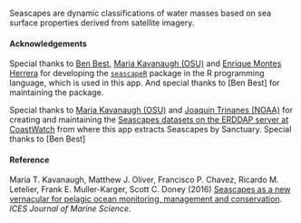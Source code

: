 Seascapes are dynamic classifications of water masses based on sea surface properties derived from satellite imagery.

#### Acknowledgements

Special thanks to [Ben Best](), [Maria Kavanaugh (OSU)](https://ceoas.oregonstate.edu/people/maria-kavanaugh) and [Enrique Montes Herrera]() for developing the [`seascapeR`](https://marinebon.org/seascapeR) package in the R programming language, which is used in this app. And special thanks to [Ben Best] for maintaining the package.

Special thanks to [Maria Kavanaugh (OSU)](https://ceoas.oregonstate.edu/people/maria-kavanaugh) and [Joaquin Trinanes (NOAA)](https://www.aoml.noaa.gov/phod/satprod/contact.php) for creating and maintaining the [Seascapes datasets on the ERDDAP server at CoastWatch](https://cwcgom.aoml.noaa.gov/erddap/search/index.html?page=1&itemsPerPage=1000&searchFor=seascape) from where this app extracts Seascapes by Sanctuary. Special thanks to [Ben Best] 

#### Reference
Maria T. Kavanaugh, Matthew J. Oliver, Francisco P. Chavez, Ricardo M. Letelier, Frank E. Muller-Karger, Scott C. Doney (2016) [Seascapes as a new vernacular for pelagic ocean monitoring, management and conservation](https://doi.org/10.1093/icesjms/fsw086). _ICES Journal of Marine Science_.
